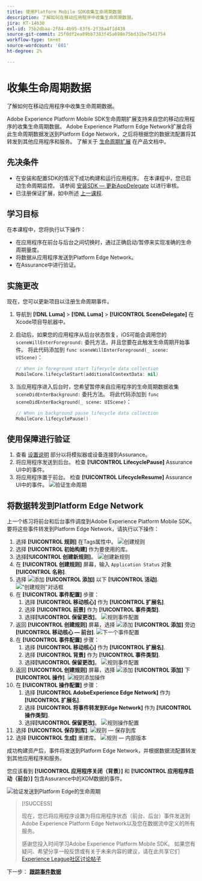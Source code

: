 ```yaml
---
title: 使用Platform Mobile SDK收集生命周期数据
description: 了解如何在移动应用程序中收集生命周期数据。
jira: KT-14630
exl-id: 75b2dbaa-2f84-4b95-83f6-2f38a4f1d438
source-git-commit: 25f0df2ea09bb7383f45a698e75bd31be7541754
workflow-type: tm+mt
source-wordcount: '601'
ht-degree: 2%

---
```


# 收集生命周期数据

了解如何在移动应用程序中收集生命周期数据。

Adobe Experience Platform Mobile SDK生命周期扩展支持来自您的移动应用程序的收集生命周期数据。 Adobe Experience Platform Edge Network扩展会将此生命周期数据发送到Platform Edge Network，之后将根据您的数据流配置将其转发到其他应用程序和服务。 了解关于 [生命周期扩展](https://developer.adobe.com/client-sdks/documentation/lifecycle-for-edge-network/) 在产品文档中。


## 先决条件

* 在安装和配置SDK的情况下成功构建和运行应用程序。 在本课程中，您已启动生命周期监控。 请参阅 [安装SDK — 更新AppDelegate](install-sdks.md#update-appdelegate) 以进行审核。
* 已注册保证扩展，如中所述 [上一课程](install-sdks.md).

## 学习目标

在本课程中，您将执行以下操作：

<!--
* Add lifecycle field group to the schema.
* -->
* 在应用程序在前台与后台之间切换时，通过正确启动/暂停来实现准确的生命周期量度。
* 将数据从应用程序发送到Platform Edge Network。
* 在Assurance中进行验证。

<!--
## Add lifecycle field group to schema

The Consumer Experience Event field group you added in the [previous lesson](create-schema.md) already contains the lifecycle fields, so you can skip this step. If you don't use Consumer Experience Event field group in your own app, you can add the lifecycle fields by doing the following:

1. Navigate to the schema interface as described in the [previous lesson](create-schema.md).
1. Open the **Luma Mobile App Event Schema** schema and select **[!UICONTROL Add]** next to Field groups.
    ![select add](assets/lifecycle-add.png)
1. In the search bar, enter "lifecycle".
1. Select the checkbox next to **[!UICONTROL AEP Mobile Lifecycle Details]**.
1. Select **[!UICONTROL Add field groups]**.
    ![add field group](assets/lifecycle-lifecycle-field-group.png)
1. Select **[!UICONTROL Save]**.
    ![save](assets/lifecycle-lifecycle-save.png)
-->

## 实施更改

现在，您可以更新项目以注册生命周期事件。

1. 导航到 **[!DNL Luma]** > **[!DNL Luma]** > **[!UICONTROL SceneDelegate]** 在Xcode项目导航器中。

1. 启动后，如果您的应用程序从后台状态恢复，iOS可能会调用您的 `sceneWillEnterForeground:` 委托方法，并且您要在此触发生命周期开始事件。 将此代码添加到 `func sceneWillEnterForeground(_ scene: UIScene)`：

   ```swift
   // When in foreground start lifecycle data collection
   MobileCore.lifecycleStart(additionalContextData: nil)
   ```

1. 当应用程序进入后台时，您希望暂停来自应用程序的生命周期数据收集 `sceneDidEnterBackground:` 委托方法。 将此代码添加到  `func sceneDidEnterBackground(_ scene: UIScene)`：

   ```swift
   // When in background pause lifecycle data collection
   MobileCore.lifecyclePause()
   ```

## 使用保障进行验证

1. 查看 [设置说明](assurance.md#connecting-to-a-session) 部分以将模拟器或设备连接到Assurance。
1. 将应用程序发送到后台。 检查 **[!UICONTROL LifecyclePause]** Assurance UI中的事件。
1. 将应用程序置于前台。 检查 **[!UICONTROL LifecycleResume]** Assurance UI中的事件。
   ![验证生命周期](assets/lifecycle-lifecycle-assurance.png)


## 将数据转发到Platform Edge Network

上一个练习将前台和后台事件调度到Adobe Experience Platform Mobile SDK。 要将这些事件转发到Platform Edge Network，请执行以下操作：

1. 选择 **[!UICONTROL 规则]** 在Tags属性中。
   ![创建规则](assets/rule-create.png)
1. 选择 **[!UICONTROL 初始构建]** 作为要使用的库。
1. 选择&#x200B;**[!UICONTROL 创建新规则]**。
   ![创建新规则](assets/rules-create-new.png)
1. 在 **[!UICONTROL 创建规则]** 屏幕，输入 `Application Status` 对象 **[!UICONTROL 名称]**.
1. 选择 ![添加](https://spectrum.adobe.com/static/icons/workflow_18/Smock_AddCircle_18_N.svg) **[!UICONTROL 添加]** 以下 **[!UICONTROL 活动]**.
   ![“创建规则”对话框](assets/rule-create-name.png)
1. 在 **[!UICONTROL 事件配置]** 步骤：
   1. 选择 **[!UICONTROL 移动核心]** 作为 **[!UICONTROL 扩展名]**.
   1. 选择 **[!UICONTROL 前景]** 作为 **[!UICONTROL 事件类型]**.
   1. 选择&#x200B;**[!UICONTROL 保留更改]**。
      ![规则事件配置](assets/rule-event-configuration.png)
1. 返回 **[!UICONTROL 创建规则]** 屏幕，选择 ![添加](https://spectrum.adobe.com/static/icons/workflow_18/Smock_AddCircle_18_N.svg) **[!UICONTROL 添加]** 旁边 **[!UICONTROL 移动核心 — 前台]**.
   ![下一个事件配置](assets/rule-event-configuration-next.png)
1. 在 **[!UICONTROL 事件配置]** 步骤：
   1. 选择 **[!UICONTROL 移动核心]** 作为 **[!UICONTROL 扩展名]**.
   1. 选择 **[!UICONTROL 背景]** 作为 **[!UICONTROL 事件类型]**.
   1. 选择&#x200B;**[!UICONTROL 保留更改]**。
      ![规则事件配置](assets/rule-event-configuration-background.png)
1. 返回 **[!UICONTROL 创建规则]** 屏幕，选择 ![添加](https://spectrum.adobe.com/static/icons/workflow_18/Smock_AddCircle_18_N.svg) **[!UICONTROL 添加]** 下 **[!UICONTROL 操作]**.
   ![规则添加操作](assets/rule-action-button.png)
1. 在 **[!UICONTROL 操作配置]** 步骤：
   1. 选择 **[!UICONTROL AdobeExperience Edge Network]** 作为 **[!UICONTROL 扩展名]**.
   1. 选择 **[!UICONTROL 将事件转发到Edge Network]** 作为 **[!UICONTROL 操作类型]**.
   1. 选择&#x200B;**[!UICONTROL 保留更改]**。
      ![规则操作配置](assets/rule-action-configuration.png)
1. 选择 **[!UICONTROL 保存到库]**.
   ![规则 — 保存到库](assets/rule-save-to-library.png)
1. 选择 **[!UICONTROL 生成]** 重建库。
   ![规则 — 内部版本](assets/rule-build.png)

成功构建资产后，事件将发送到Platform Edge Network，并根据数据流配置转发到其他应用程序和服务。

您应该看到 **[!UICONTROL 应用程序关闭（背景）]** 和 **[!UICONTROL 应用程序启动（前台）]** 包含Assurance中的XDM数据的事件。

![验证发送到Platform Edge的生命周期](assets/lifecycle-edge-assurance.png)

>[!SUCCESS]
>
>现在，您已将应用程序设置为将应用程序状态（前台、后台）事件发送到Adobe Experience Platform Edge Network以及您在数据流中定义的所有服务。
>
> 感谢您投入时间学习Adobe Experience Platform Mobile SDK。 如果您有疑问、希望分享一般反馈或有关于未来内容的建议，请在此共享它们 [Experience League社区讨论帖子](https://experienceleaguecommunities.adobe.com/t5/adobe-experience-platform-data/tutorial-discussion-implement-adobe-experience-cloud-in-mobile/td-p/443796)

下一步： **[跟踪事件数据](events.md)**
